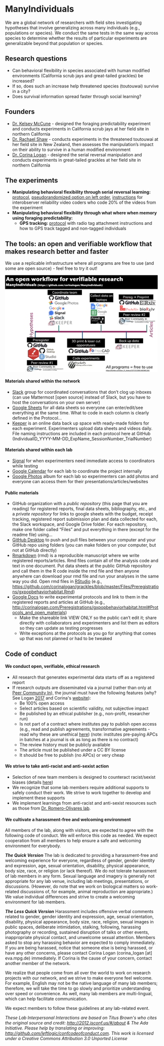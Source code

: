 # ManyIndividuals

We are a global network of researchers with field sites investigating hypotheses that involve generalizing across many individuals (e.g., populations or species). We conduct the same tests in the same way across species to determine whether the results of particular experiments are generalizable beyond that population or species. 

## Research questions
 - Can behavioral flexibility in species associated with human modified environments (California scrub jays and great-tailed grackles) be increased?
 - If so, does such an increase help threatened species (toutouwai) survive in a city? 
 - Does survival information spread faster through social learning?

## Founders
 - [Dr. Kelsey McCune](https://www.kelseymccune.com) - designed the foraging predictability experiment and conducts experiments in California scrub jays at her field site in northern California
 - [Dr. Rachael Shaw](https://thinkingbehaviour.org) -  conducts experiments in the threatened toutouwai at her field site in New Zealand, then assesses the manipulation’s impact on their ability to survive in a human modified environment
 - [Dr. Corina Logan](http://corinalogan.com) - designed the serial reversal manipulation and conducts experiments in great-tailed grackles at her field site in northern California


## The experiments

 - **Manipulating behavioral flexibility through serial reversal learning:** [protocol](https://docs.google.com/document/d/16hKGUNO1SpnXAT8DN_GXb56Aw6WzCraCIUKiP9gVI6o/edit?usp=sharing), [pseudorandomized option on left order](https://docs.google.com/spreadsheets/d/1B3-ZKd4nr_4gA91Pu2eUUBOriwW-V88VRgK9c1lDSjY/edit?usp=sharing), [instructions](https://docs.google.com/document/d/1QakS8TMe4WRv_QWKrHaWHyJSXbQwl8v9Y061SY914Wg/edit?usp=sharing) for interobserver reliability video coders who code 20% of the videos from the experiment
 - **Manipulating behavioral flexibility through what where when memory using foraging predictability:**
     - **GPS tracking:** [protocol](https://docs.google.com/document/d/1ZOpkdxy5-wiGg7hYod-XaaBoOl53DsVQ3pwWoIdvrzk/edit?usp=sharing) with radio tag attachment instructions and how to GPS track tagged and non-tagged individuals

## The tools: an open and verifiable workflow that makes research better and faster

We use a replicable infrastructure where all programs are free to use (and some are open source) - feel free to try it out!

<img src="./Files/fig_workflow.png" width=500>

#### Materials shared within the network

 - [Slack](https://slack.com/intl/en-de/) group for coordinated conversations that don’t clog up inboxes (can use Mattermost [open source] instead of Slack, but you have to host the conversations on your own server)
 - [Google Sheets](https://www.google.com/sheets/about/) for all data sheets so everyone can enter/edit/see everything at the same time. What to code in each column is clearly defined in the Protocol…
 - [Keeper](https://keeper.mpdl.mpg.de) is an online data back up space with ready-made folders for each experiment. Experimenters upload data sheets and videos daily. File naming instructions are included in each protocol here at GitHub (IndividualID_YYYY-MM-DD_ExpName_SessionNumber_TrialNumber)

#### Materials shared within each lab

 - [Signal](https://signal.org) for when experimenters need immediate access to coordinators while testing
 - [Google Calendar](https://calendar.google.com) for each lab to coordinate the project internally
 - [Google Photos](https://photos.google.com) album for each lab so experimenters can add photos and everyone can access them for their presentations/articles/websites
 
#### Public materials
 - GitHub organization with a *public repository* (this page that you are reading) for registered reports, final data sheets, bibliography, etc., and a *private repository* for links to google sheets with the budget, receipt tracking, registered report subimission plan and data collected for each, the Slack workspace, and Google Drive folder. For each repository, make one folder called “Files” and put everything in there (except for the readme file) using…
 - [GitHub Desktop](https://desktop.github.com) to push and pull files between your computer and your GitHub repo using folders (you can make folders on your computer, but not at GitHub directly)
 - [Rmarkdown](https://rmarkdown.rstudio.com) (rmd) is a reproducible manuscript where we write registered reports/articles. Rmd files contain all of the analysis code and text in one document. Put data sheets at the public GitHub repository and call them in the R code inside the rmd file and then anyone anywhere can download your rmd file and run your analyses in the same way you did. Open rmd files in [RStudio](https://rstudio.com) (e.g., https://github.com/corinalogan/grackles/blob/master/Files/Preregistrations/gxpopbehaviorhabitat.Rmd)
 - [Google Docs](https://www.google.com/docs/about/) to write experimental protocols and link to them in the registered reports and articles at GitHub (e.g., http://corinalogan.com/Preregistrations/gxpopbehaviorhabitat.html#Protocols_and_open_materials)
    - Make the shareable link VIEW ONLY so the public can’t edit it; share directly with collaborators and experimenters and list them as editors so they can update as testing progresses
    - Write exceptions at the protocols as you go for anything that comes up that was not planned or had to be tweaked

## Code of conduct

#### We conduct open, verifiable, ethical research

 - All research that generates experimental data starts off as a registered report
 - If research outputs are disseminated via a journal (rather than only at [Peer Community In](https://peercommunityin.org)), the journal must have the following features (why? See Logan [2017](https://f1000research.com/articles/6-518/v2) and Corina's [website](http://corinalogan.com/journals.html)): 
    - Be 100% open access
    - Select articles based on scientific validity, not subjective impact
    - Be published by an ethical publisher (e.g., non-profit, researcher run) 
    - Is not part of a contract where institutes pay to publish open access (e.g., read and publish agreements, transformative agreements - read why these are unethical [here](https://docs.google.com/document/d/1TUuoHV8yA0TSLUCo0PhrzfR5lwWruZQibKimOoVVJ6E/edit?usp=sharing)) (note: institutes pre-paying APCs in batches at a journal is ok as long as there is no contract)
    - The review history must be publicly available
    - The article must be published under a CC BY license
    - It should be free to publish (no APCs) or very cheap

#### We strive to take anti-racist and anti-sexist action

 - Selection of new team members is designed to counteract racist/sexist biases (details [here](https://osf.io/afwre/wiki/home/))
 - We recognize that some lab members require additional supports to safely conduct their work. We strive to work together to develop and implement these supports
 - We implement learnings from anti-racist and anti-sexist resources such as those from [Dr. Romero-Olivares lab](https://www.fungiloverlab.com/dei). 

#### We cultivate a harassment-free and welcoming environment

 All members of the lab, along with visitors, are expected to agree with the following code of conduct. We will enforce this code as needed. We expect cooperation from all members to help ensure a safe and welcoming environment for everybody. 

***The Quick Version***
The lab is dedicated to providing a harassment-free and welcoming experience for everyone, regardless of gender, gender identity and expression, age, sexual orientation, disability, physical appearance, body size, race, or religion (or lack thereof). We do not tolerate harassment of lab members in any form. Sexual language and imagery is generally not appropriate for any lab venue, including lab meetings, presentations, or discussions. (However, do note that we work on biological matters so work-related discussions of, for example, animal reproduction are appropriate.) We value individual differences and strive to create a welcoming environment for lab members. 

***The Less Quick Version***
Harassment includes offensive verbal comments related to gender, gender identity and expression, age, sexual orientation, disability, physical appearance, body size, race, religion, sexual images in public spaces, deliberate intimidation, stalking, following, harassing photography or recording, sustained disruption of talks or other events, inappropriate physical contact, and unwelcome sexual attention. Members asked to stop any harassing behavior are expected to comply immediately. If you are being harassed, notice that someone else is being harassed, or have any other concerns, please contact Corina Logan (corina_logan [at] eva.mpg.de) immediately. If Corina is the cause of your concern, contact another member of the network.

We realize that people come from all over the world to work on research projects with our network, and we strive to make everyone feel welcome. For example, English may not be the native language of many lab members; therefore, we will take the time to go slowly and prioritize understanding over speed or convenience. As well, many lab members are multi-lingual, which can help facilitate communication. 

We expect members to follow these guidelines at any lab-related event. 

*These Lab Interpersonal Interactions are based on Titus Brown's who cites the original source and credit: http://2012.jsconf.us/#/about & The Ada Initiative. Please help by translating or improving: http://github.com/leftlogic/confcodeofconduct.com. This work is licensed under a Creative Commons Attribution 3.0 Unported License*
